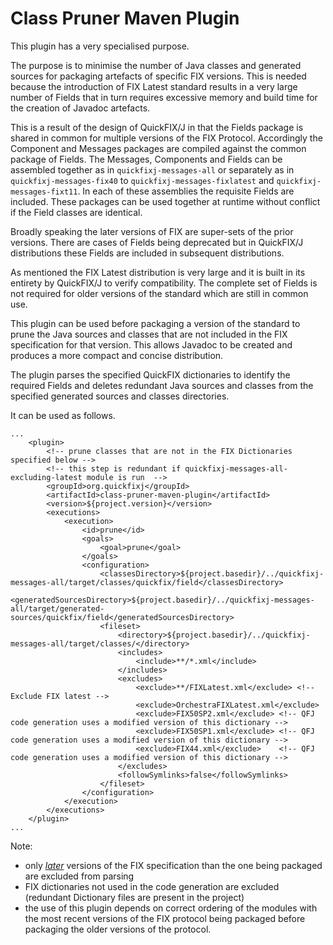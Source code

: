 # Class Pruner Maven Plugin

This plugin has a very specialised purpose. 

The purpose is to minimise the number of Java classes and generated sources for packaging artefacts of specific FIX versions. This is needed because the introduction of FIX Latest standard results in a very large number of Fields that in turn requires excessive memory and build time for the creation of Javadoc artefacts.

This is a result of the design of QuickFIX/J in that the Fields package is shared in common for multiple versions of the FIX Protocol. Accordingly the Component and Messages packages are compiled against the common package of Fields. The Messages, Components and Fields can be assembled together as in ```quickfixj-messages-all``` or separately as in ```quickfixj-messages-fix40``` to ```quickfixj-messages-fixlatest``` and ```quickfixj-messages-fixt11```. In each of these assemblies the requisite Fields are included. These packages can be used together at runtime without conflict if the Field classes are identical.

Broadly speaking the later versions of FIX are super-sets of the prior versions. There are cases of Fields being deprecated but in QuickFIX/J distributions these Fields are included in subsequent distributions.

As mentioned the FIX Latest distribution is very large and it is built in its entirety by QuickFIX/J to verify compatibility. The complete set of Fields is not required for older versions of the standard which are still in common use.

This plugin can be used before packaging a version of the standard to prune the Java sources and classes that are not included in the FIX specification for that version. This allows Javadoc to be created and produces a more compact and concise distribution.

The plugin parses the specified QuickFIX dictionaries to identify the required Fields and deletes redundant Java sources and classes from the specified generated sources and classes directories.

It can be used as follows. 

```
...
    <plugin>
        <!-- prune classes that are not in the FIX Dictionaries specified below -->
        <!-- this step is redundant if quickfixj-messages-all-excluding-latest module is run  -->
        <groupId>org.quickfixj</groupId>
        <artifactId>class-pruner-maven-plugin</artifactId>
        <version>${project.version}</version>
        <executions>
            <execution>
                <id>prune</id>
                <goals>
                    <goal>prune</goal>
                </goals>
                <configuration>
                    <classesDirectory>${project.basedir}/../quickfixj-messages-all/target/classes/quickfix/field</classesDirectory>
                    <generatedSourcesDirectory>${project.basedir}/../quickfixj-messages-all/target/generated-sources/quickfix/field</generatedSourcesDirectory>
                    <fileset>
                        <directory>${project.basedir}/../quickfixj-messages-all/target/classes/</directory>
                        <includes>
                            <include>**/*.xml</include>
                        </includes>
                        <excludes>
                            <exclude>**/FIXLatest.xml</exclude>	<!-- Exclude FIX latest -->
                            <exclude>OrchestraFIXLatest.xml</exclude>
                            <exclude>FIX50SP2.xml</exclude>	<!-- QFJ code generation uses a modified version of this dictionary -->
                            <exclude>FIX50SP1.xml</exclude>	<!-- QFJ code generation uses a modified version of this dictionary -->
                            <exclude>FIX44.xml</exclude>	<!-- QFJ code generation uses a modified version of this dictionary -->
                        </excludes>
                        <followSymlinks>false</followSymlinks>
                    </fileset>
                </configuration>
            </execution>
        </executions>
    </plugin>
...
```
Note:
* only <u>*later*</u> versions of the FIX specification than the one being packaged are excluded from parsing
* FIX dictionaries not used in the code generation are excluded (redundant Dictionary files are present in the project)
* the use of this plugin depends on correct ordering of the modules with the most recent versions of the FIX protocol being packaged before packaging the older versions of the protocol.

<!-- Auto-update: 2025-10-11T09:06:36.671604 -->
